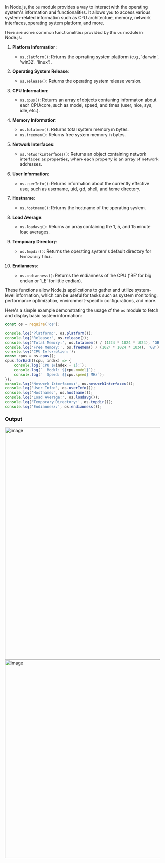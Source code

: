 In Node.js, the `os` module provides a way to interact with the operating system's information and functionalities. It allows you to access various system-related information such as CPU architecture, memory, network interfaces, operating system platform, and more.

Here are some common functionalities provided by the `os` module in Node.js:

1. **Platform Information**:
   - `os.platform()`: Returns the operating system platform (e.g., 'darwin', 'win32', 'linux').

2. **Operating System Release**:
   - `os.release()`: Returns the operating system release version.

3. **CPU Information**:
   - `os.cpus()`: Returns an array of objects containing information about each CPU/core, such as model, speed, and times (user, nice, sys, idle, etc.).

4. **Memory Information**:
   - `os.totalmem()`: Returns total system memory in bytes.
   - `os.freemem()`: Returns free system memory in bytes.

5. **Network Interfaces**:
   - `os.networkInterfaces()`: Returns an object containing network interfaces as properties, where each property is an array of network addresses.

6. **User Information**:
   - `os.userInfo()`: Returns information about the currently effective user, such as username, uid, gid, shell, and home directory.

7. **Hostname**:
   - `os.hostname()`: Returns the hostname of the operating system.

8. **Load Average**:
   - `os.loadavg()`: Returns an array containing the 1, 5, and 15 minute load averages.

9. **Temporary Directory**:
   - `os.tmpdir()`: Returns the operating system's default directory for temporary files.

10. **Endianness**:
    - `os.endianness()`: Returns the endianness of the CPU ('BE' for big endian or 'LE' for little endian).

These functions allow Node.js applications to gather and utilize system-level information, which can be useful for tasks such as system monitoring, performance optimization, environment-specific configurations, and more.

Here's a simple example demonstrating the usage of the `os` module to fetch and display basic system information:

```javascript
const os = require('os');

console.log('Platform:', os.platform());
console.log('Release:', os.release());
console.log('Total Memory:', os.totalmem() / (1024 * 1024 * 1024), 'GB');
console.log('Free Memory:', os.freemem() / (1024 * 1024 * 1024), 'GB');
console.log('CPU Information:');
const cpus = os.cpus();
cpus.forEach((cpu, index) => {
    console.log(`CPU ${index + 1}:`);
    console.log(`  Model: ${cpu.model}`);
    console.log(`  Speed: ${cpu.speed} MHz`);
});
console.log('Network Interfaces:', os.networkInterfaces());
console.log('User Info:', os.userInfo());
console.log('Hostname:', os.hostname());
console.log('Load Average:', os.loadavg());
console.log('Temporary Directory:', os.tmpdir());
console.log('Endianness:', os.endianness());
```

### Output

<img width="755" alt="image" src="https://github.com/satyajitnayk/nodejs-concepts/assets/32722867/872957d7-b0e8-4351-9bb5-65422a1d0ca7">

<img width="645" alt="image" src="https://github.com/satyajitnayk/nodejs-concepts/assets/32722867/d5585392-3519-4459-ae18-b78ed96f6f21">


